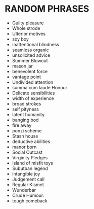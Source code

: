 # RANDOM PHRASES 

- Guilty pleasure
- Whole strode 
- Ulterior motives 
- soy boy 
- inattentional blindness
- seamless organic 
- unsolicited advice  
- Summer Blowout   
- mason jar 
- benevolent force  
- vantage point 
- Undivided attention
- summa cum laude Honour  
- Delicate sensibilities 
- width of experience
- broad strokes
- self pityness 
- latent humanity 
- banging bod 
- fire away 
- ponzi scheme
- Stash house
- deductive abilities 
-  manor born 
- Social Outcast
- Virginity Pledges
- Island of misfit toys
- Subutban legend
- intangible joy
- Judgement call
- Regular Kismet
- Wunderbar
- Crude Humour.
- tough comeback
	
	


